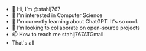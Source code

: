 - 👋 Hi, I’m @stahlj767
- 👀 I’m interested in Computer Science
- 🌱 I’m currently learning about ChatGPT. It's so cool.
- 💞️ I’m looking to collaborate on open-source projects
- 📫 How to reach me stahlj767ATGmail
- That's all

<!---
stahlj767/stahlj767 is a ✨ special ✨ repository because its `README.md` (this file) appears on your GitHub profile.
You can click the Preview link to take a look at your changes.
--->
